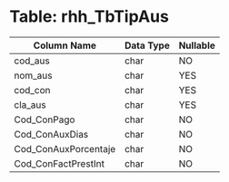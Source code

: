 # Table: rhh_TbTipAus

| Column Name | Data Type | Nullable |
|-------------|-----------|----------|
| cod_aus | char | NO |
| nom_aus | char | YES |
| cod_con | char | YES |
| cla_aus | char | YES |
| Cod_ConPago | char | NO |
| Cod_ConAuxDias | char | NO |
| Cod_ConAuxPorcentaje | char | NO |
| Cod_ConFactPrestInt | char | NO |
